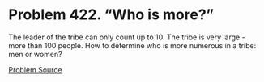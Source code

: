 # Problem 422. “Who is more?”

The leader of the tribe can only count up to 10. The tribe is very large - more than 100 people. How to determine who is more numerous in a tribe: men or women?

[Problem Source](https://www.trizland.ru/tasks/5185/)
